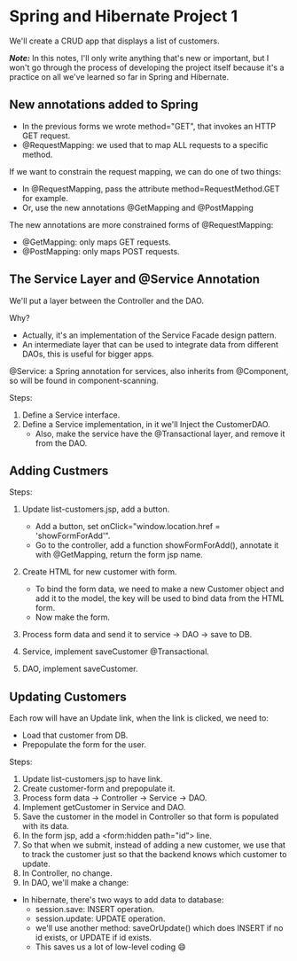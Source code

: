 # Spring and Hibernate Project 1
We'll create a CRUD app that displays a list of customers.

***Note:*** In this notes, I'll only write anything that's new or important, but I won't go through the process of developing the project itself because it's a practice on all we've learned so far in Spring and Hibernate.

## New annotations added to Spring
- In the previous forms we wrote method="GET", that invokes an HTTP GET request.
- @RequestMapping: we used that to map ALL requests to a specific method.

If we want to constrain the request mapping, we can do one of two things:
- In @RequestMapping, pass the attribute method=RequestMethod.GET for example.
- Or, use the new annotations @GetMapping and @PostMapping

The new annotations are more constrained forms of @RequestMapping:
- @GetMapping: only maps GET requests.
- @PostMapping: only maps POST requests.

## The Service Layer and @Service Annotation
We'll put a layer between the Controller and the DAO.

Why? <br/>
- Actually, it's an implementation of the Service Facade design pattern.
- An intermediate layer that can be used to integrate data from different DAOs, this is useful for bigger apps.

@Service: a Spring annotation for services, also inherits from @Component, so will be found in component-scanning.

Steps:
1. Define a Service interface.
2. Define a Service implementation, in it we'll Inject the CustomerDAO.
    - Also, make the service have the @Transactional layer, and remove it from the DAO.

## Adding Custmers
Steps:
1. Update list-customers.jsp, add a button.
    - Add a button, set onClick="window.location.href = 'showFormForAdd'".
    - Go to the controller, add a function showFormForAdd(), annotate it with @GetMapping, return the form jsp name.
2. Create HTML for new customer with form.
    - To bind the form data, we need to make a new Customer object and add it to the model, the key will be used to bind data from the HTML form.
    - Now make the form.
3. Process form data and send it to service -> DAO -> save to DB.

4. Service, implement saveCustomer @Transactional.

5. DAO, implement saveCustomer.

## Updating Customers
Each row will have an Update link, when the link is clicked, we need to:
- Load that customer from DB.
- Prepopulate the form for the user.

Steps:
1. Update list-customers.jsp to have link.
2. Create customer-form and prepopulate it.
3. Process form data -> Controller -> Service -> DAO.
4. Implement getCustomer in Service and DAO.
5. Save the customer in the model in Controller so that form is populated with its data.
6. In the form jsp, add a <form:hidden path="id"> line.
7. So that when we submit, instead of adding a new customer, we use that to track the customer just so that the backend knows which customer to update.
8. In Controller, no change.
9. In DAO, we'll make a change:
- In hibernate, there's two ways to add data to database:
    - session.save: INSERT operation.
    - session.update: UPDATE operation.
    - we'll use another method: saveOrUpdate() which does INSERT if no id exists, or UPDATE if id exists.
    - This saves us a lot of low-level coding :smile:

